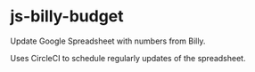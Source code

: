 # js-billy-budget

Update Google Spreadsheet with numbers from Billy.

Uses CircleCI to schedule regularly updates of the spreadsheet.
